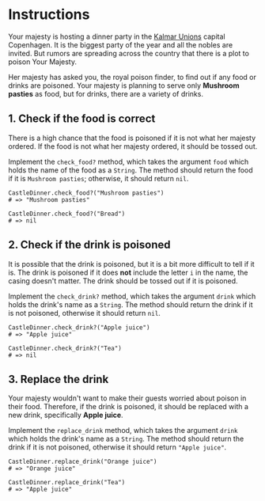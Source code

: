 # Instructions

Your majesty is hosting a dinner party in the [Kalmar Unions][kalmar_union] capital Copenhagen.
It is the biggest party of the year and all the nobles are invited.
But rumors are spreading across the country that there is a plot to poison Your Majesty.

Her majesty has asked you, the royal poison finder, to find out if any food or drinks are poisoned.
Your majesty is planning to serve only **Mushroom pasties** as food, but for drinks, there are a variety of drinks.

## 1. Check if the food is correct

There is a high chance that the food is poisoned if it is not what her majesty ordered.
If the food is not what her majesty ordered, it should be tossed out.

Implement the `check_food?` method, which takes the argument `food` which holds the name of the food as a `String`.
The method should return the food if it is `Mushroom pasties`; otherwise, it should return `nil`.

```crystal
CastleDinner.check_food?("Mushroom pasties")
# => "Mushroom pasties"

CastleDinner.check_food?("Bread")
# => nil
```

## 2. Check if the drink is poisoned

It is possible that the drink is poisoned, but it is a bit more difficult to tell if it is.
The drink is poisoned if it does **not** include the letter `i` in the name, the casing doesn't matter.
The drink should be tossed out if it is poisoned.

Implement the `check_drink?` method, which takes the argument `drink` which holds the drink's name as a `String`.
The method should return the drink if it is not poisoned, otherwise it should return `nil`.

```crystal
CastleDinner.check_drink?("Apple juice")
# => "Apple juice"

CastleDinner.check_drink?("Tea")
# => nil
```

## 3. Replace the drink

Your majesty wouldn't want to make their guests worried about poison in their food.
Therefore, if the drink is poisoned, it should be replaced with a new drink, specifically **Apple juice**.

Implement the `replace_drink` method, which takes the argument `drink` which holds the drink's name as a `String`.
The method should return the drink if it is not poisoned, otherwise it should return `"Apple juice"`.

```crystal
CastleDinner.replace_drink("Orange juice")
# => "Orange juice"

CastleDinner.replace_drink("Tea")
# => "Apple juice"
```

[kalmar_union]: https://en.wikipedia.org/wiki/Kalmar_Union
